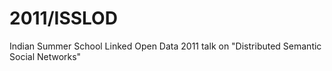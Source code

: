 # 2011/ISSLOD
Indian Summer School Linked Open Data 2011 talk on "Distributed Semantic Social
Networks"

